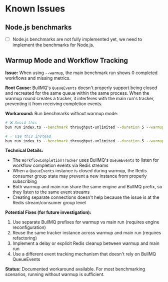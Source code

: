 # Known Issues

## Node.js benchmarks

- [ ] Node.js benchmarks are not fully implemented yet, we need to implement the benchmarks for Node.js.

## Warmup Mode and Workflow Tracking

**Issue:** When using `--warmup`, the main benchmark run shows 0 completed workflows and missing metrics.

**Root Cause:** BullMQ's `QueueEvents` doesn't properly support being closed and recreated for the same queue within the same process. When the warmup round creates a tracker, it interferes with the main run's tracker, preventing it from receiving completion events.

**Workaround:** Run benchmarks without warmup mode:

```bash
# ❌ Avoid this
bun run index.ts --benchmark throughput-unlimited --duration 5 --warmup 1

# ✅ Use this instead
bun run index.ts --benchmark throughput-unlimited --duration 5 --warmup 0
```

**Technical Details:**

- The `WorkflowCompletionTracker` uses BullMQ's `QueueEvents` to listen for workflow completion events via Redis streams
- When a `QueueEvents` instance is closed during warmup, the Redis consumer group state may prevent a new instance from properly subscribing
- Both warmup and main run share the same engine and BullMQ prefix, so they listen to the same event streams
- Creating separate connections doesn't help because the issue is at the Redis stream/consumer group level

**Potential Fixes (for future investigation):**

1. Use separate BullMQ prefixes for warmup vs main run (requires engine reconfiguration)
2. Reuse the same tracker instance across warmup and main run (requires refactoring)
3. Implement a delay or explicit Redis cleanup between warmup and main run
4. Use a different event tracking mechanism that doesn't rely on BullMQ QueueEvents

**Status:** Documented workaround available. For most benchmarking scenarios, running without warmup is sufficient.
